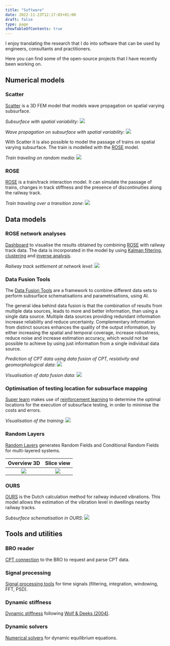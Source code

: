 ```yaml
---
title: "Software"
date: 2022-11-23T12:17:03+01:00
draft: false
type: page
showTableOfContents: true
---
```


<!-- title is already available from the headers -->

I enjoy translating the research that I do into software that can be used by engineers, consultants and practitioners.

Here you can find some of the open-source projects that I have recently been working on.


## Numerical models
### Scatter
[Scatter](https://github.com/PlatypusBytes/scatter) is a 3D FEM model that models wave propagation on
spatial varying subsurface.

_Subsurface with spatial variability_:
![](/RF_theta_1_5.png)

_Wave propagation on subsurface with spatial variability_:
![](/RF_theta1_ani1.gif)

With Scatter it is also possible to model the passage of trains on spatial varying subsurface.
The train is modelled with the [ROSE](#rose) model.

_Train traveling on random media_:
![](/scatter_rose.gif)


### ROSE
[ROSE](https://github.com/PlatypusBytes/ROSE/) is a train/track interaction model.
It can simulate the passage of trains, changes in track stiffness and the presence of discontinuities along the railway track.

_Train traveling over a transition zone_:
![](/TZ.gif)


## Data models
### ROSE network analyses
[Dashboard](https://github.com/PlatypusBytes/ROSE-dashboard) to visualise the results obtained by combining [ROSE](#rose) with railway track data.
The data is incorporated in the model by using [Kalman filtering](https://en.wikipedia.org/wiki/Kalman_filter),
[clustering](https://en.wikipedia.org/wiki/Cluster_analysis) and
[inverse analysis](https://en.wikipedia.org/wiki/Inverse_problem).

_Railway track settlement at network level_:
![](/dashboard.gif)

### Data Fusion Tools
The [Data Fusion Tools](https://bitbucket.org/DeltaresGEO/datafusiontools/) are a framework to
combine different data sets to perform subsurface schematisations and parametrisations, using AI.

The general idea behind data fusion is that the combination of results from multiple data sources,
leads to more and better information, than using a single data source.
Multiple data sources providing redundant information increase reliability and reduce uncertainty.
Complementary information from distinct sources enhances the quality of the output information,
by either increasing the spatial and temporal coverage, increase robustness,
reduce noise and increase estimation accuracy, which would not be possible to achieve by using
just information from a single individual data source.

_Prediction of CPT data using data fusion of CPT, resistivity and geomorphological data_:
![](/CPTs.png)

_Visualisation of data fusion data_:
![](/data_fusion.gif)

### Optimisation of testing location for subsurface mapping
[Super learn](https://bitbucket.org/zuada/cpt_super_learn.git) makes use of
[reinforcement learning](https://en.wikipedia.org/wiki/Reinforcement_learning) to determine the optimal locations for
the execution of subsurface testing, in order to minimise the costs and errors.

_Visualisation of the training_:
![](/reinf_learn.gif)

### Random Layers
[Random Layers](https://bitbucket.org/DeltaresGEO/randomlayers) generates Random Fields and Conditional Random Fields
for multi-layered systems.

Overview 3D                |  Slice view
:-------------------------:|:-------------------------:
![](/RF.png)               |  ![](/RF.gif)

### OURS
[OURS](https://github.com/rivm-syso/OURS/) is the Dutch calculation method for railway induced vibrations.
This model allows the estimation of the vibration level in dwellings nearby railway tracks.

_Subsurface schematisation in OURS_:
![](/ours.gif)


## Tools and utilities

### BRO reader
[CPT connection](https://github.com/PlatypusBytes/GeoDataReader)  to the BRO to request and parse CPT data.

### Signal processing
[Signal processing tools](https://github.com/PlatypusBytes/SignalProcessing) for time signals
(filtering, integration, windowing, FFT, PSD).

### Dynamic stiffness
[Dynamic stiffness](https://github.com/PlatypusBytes/WolfStiffness) following
[Wolf & Deeks (2004)](https://www.elsevier.com/books/foundation-vibration-analysis/wolf/978-0-7506-6164-5).

### Dynamic solvers
[Numerical solvers](https://github.com/PlatypusBytes/solvers/) for dynamic equilibrium equations.
